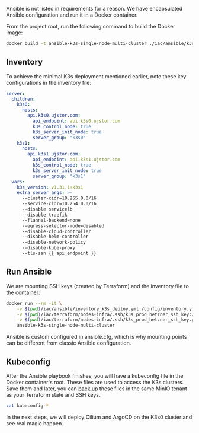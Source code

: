 Ansible is not listed in requirements for a reason. We have encapsulated Ansible configuration and run it in a Docker container.

From the project root, run the following command to build the Docker image:

```bash
docker build -t ansible-k3s-single-node-multi-cluster ./iac/ansible/k3s-deploy
```
## Inventory

To achieve the minimal K3s deployment mentioned earlier, note these key configurations in the inventory file:

```yaml
server:
  children:
    k3s0:
      hosts:
        api.k3s0.ujstor.com:
          api_endpoint: api.k3s0.ujstor.com
          k3s_control_node: true
          k3s_server_init_node: true
          server_group: "k3s0"
    k3s1:
      hosts:
        api.k3s1.ujstor.com:
          api_endpoint: api.k3s1.ujstor.com
          k3s_control_node: true
          k3s_server_init_node: true
          server_group: "k3s1"
  vars:
    k3s_version: v1.31.1+k3s1
    extra_server_args: >-
      --cluster-cidr=10.255.0.0/16
      --service-cidr=10.254.0.0/16
      --disable servicelb
      --disable traefik
      --flannel-backend=none
      --egress-selector-mode=disabled
      --disable-cloud-controller
      --disable-helm-controller
      --disable-network-policy
      --disable-kube-proxy
      --tls-san {{ api_endpoint }}
```

## Run Ansible

We are mounting SSH keys (created by Terraform) and the inventory file to the container:

```bash
docker run --rm -it \
    -v $(pwd)/iac/ansible/inventory_k3s_deploy.yml:/config/inventory.yml \
    -v $(pwd)/iac/terraform/nodes-infra/.ssh/k3s_prod_hetzner_ssh_key:/secrets/ssh_key \
    -v $(pwd)/iac/terraform/nodes-infra/.ssh/k3s_prod_hetzner_ssh_key.pub:/secrets/ssh_key.pub \
    ansible-k3s-single-node-multi-cluster
```

Ansible is custom configured in ansible.cfg, which is why mounting points can be different from classic Ansible configuration.

## Kubeconfig
After the Ansible playbook finishes, you will have a kubeconfig file in the Docker container's root. These files are used to access the K3s clusters.
Save them and later, you can [back up](https://github.com/Ujstor/k3s-single-node-multi-cluster-iac/tree/master/iac/terraform/s3-kubeconfig-backup) these files in the same MinIO tenant as your Terraform state and SSH keys.

```bash
cat kubeconfig-*
```

In the next steps, we will deploy Cilium and ArgoCD on the K3s0 cluster and see real magic happen.
